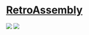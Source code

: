 # [RetroAssembly](https://github.com/arianrhodsandlot/retro-assembly)

![](https://img.shields.io/github/license/arianrhodsandlot/retro-assembly?style=flat-square) ![](https://img.shields.io/github/last-commit/scillidan/retro-assembly/master?label=last%20commit%20(fork)&style=flat-square)
